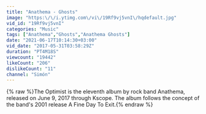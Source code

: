 ```yaml
---
title: "Anathema - Ghosts"
image: "https:\/\/i.ytimg.com\/vi\/19Rf9vj5vnI\/hqdefault.jpg"
vid_id: "19Rf9vj5vnI"
categories: "Music"
tags: ["Anathema","Ghosts","Anathema Ghosts"]
date: "2021-06-17T10:14:30+03:00"
vid_date: "2017-05-31T03:58:29Z"
duration: "PT4M18S"
viewcount: "19442"
likeCount: "206"
dislikeCount: "11"
channel: "Simón"
---
```

{% raw %}The Optimist is the eleventh album by rock band Anathema, released on June 9, 2017 through Kscope. The album follows the concept of the band's 2001 release A Fine Day To Exit.{% endraw %}
